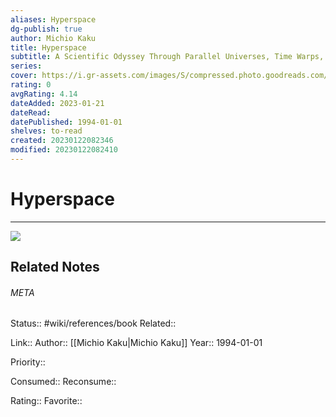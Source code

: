 ```yaml
---
aliases: Hyperspace
dg-publish: true
author: Michio Kaku
title: Hyperspace
subtitle: A Scientific Odyssey Through Parallel Universes, Time Warps, and the Tenth Dimension
series: 
cover: https://i.gr-assets.com/images/S/compressed.photo.goodreads.com/books/1404794967l/33426.jpg
rating: 0
avgRating: 4.14
dateAdded: 2023-01-21
dateRead: 
datePublished: 1994-01-01
shelves: to-read
created: 20230122082346
modified: 20230122082410
---
```

# Hyperspace
---
![](https://i.gr-assets.com/images/S/compressed.photo.goodreads.com/books/1404794967l/33426.jpg)

## Related Notes




###### META
Status:: #wiki/references/book
Related:: 

Link:: 
Author:: [[Michio Kaku\|Michio Kaku]]
Year:: 1994-01-01

Priority:: 

Consumed:: 
Reconsume:: 

Rating:: 
Favorite:: 
